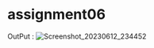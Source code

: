 # assignment06
OutPut : ![Screenshot_20230612_234452](https://github.com/Rana132700/assignment06/assets/108608108/9a32b11e-faed-4f18-a143-66d1c40bc066)
